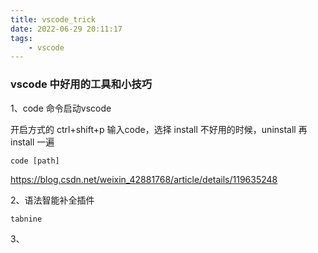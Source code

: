 ```yaml
---
title: vscode_trick
date: 2022-06-29 20:11:17
tags: 
    - vscode
---
```


### vscode 中好用的工具和小技巧
1、code 命令启动vscode

开启方式的 ctrl+shift+p  输入code，选择 install
不好用的时候，uninstall 再 install 一遍

```code [path]```

https://blog.csdn.net/weixin_42881768/article/details/119635248

2、语法智能补全插件

```tabnine```

3、
